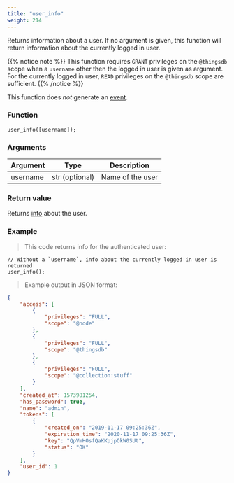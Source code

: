 ```yaml
---
title: "user_info"
weight: 214
---
```


Returns information about a user. If no argument is given, this function will return
information about the currently logged in user.

{{% notice note %}}
This function requires `GRANT` privileges on the `@thingsdb` scope when a `username`
other then the logged in user is given as argument. For the currently logged in user, `READ`
privileges on the `@thingsdb` scope are sufficient.
{{% /notice %}}

This function does *not* generate an [event](../../overview/events).

### Function

`user_info([username]);`

### Arguments

Argument | Type | Description
--------- | ----------- | -----------
username | str (optional) | Name of the user

### Return value

Returns [info](../../data-types/info) about the user.

### Example

> This code returns info for the authenticated user:

```thingsdb,should_pass,@t
// Without a `username`, info about the currently logged in user is returned
user_info();
```

> Example output in JSON format:

```json
{
    "access": [
        {
            "privileges": "FULL",
            "scope": "@node"
        },
        {
            "privileges": "FULL",
            "scope": "@thingsdb"
        },
        {
            "privileges": "FULL",
            "scope": "@collection:stuff"
        }
    ],
    "created_at": 1573981254,
    "has_password": true,
    "name": "admin",
    "tokens": [
        {
            "created_on": "2019-11-17 09:25:36Z",
            "expiration_time": "2020-11-17 09:25:36Z",
            "key": "QpVmHOsfQaKKpjpOkW0SUt",
            "status": "OK"
        }
    ],
    "user_id": 1
}
```
